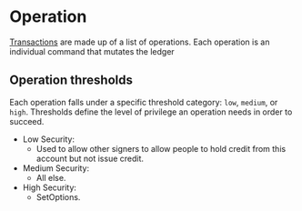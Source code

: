# Operation

[Transactions][1] are made up of a list of operations. Each operation is an 
individual command that mutates the ledger


## Operation thresholds

Each operation falls under a specific threshold category: `low`, `medium`, or 
`high`. Thresholds define the level of privilege an operation needs in order 
to succeed.

* Low Security:
    * Used to allow other signers to allow people to hold credit from 
    this account but not issue credit.
* Medium Security:
    * All else.
* High Security:
    * SetOptions.

[1]: /tech/key_entities/transaction.md

